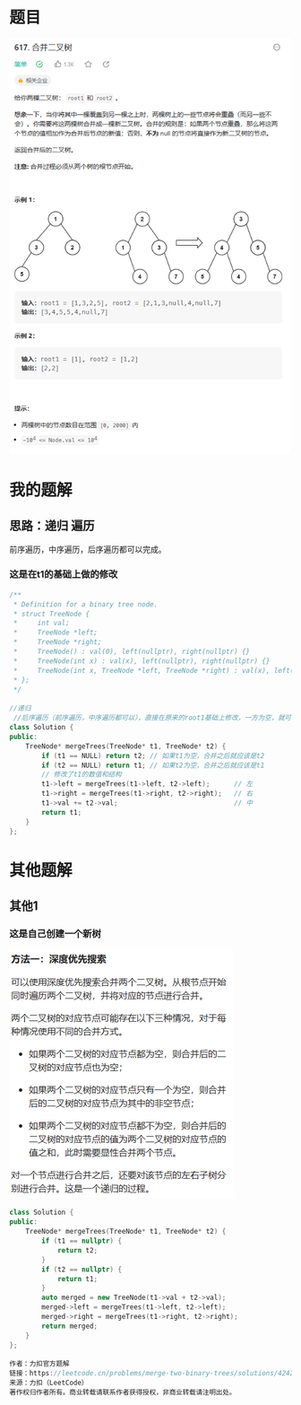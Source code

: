 # 题目

![image-20230815153628750](image/image-20230815153628750.png)



# 我的题解

## 思路：递归 遍历

前序遍历，中序遍历，后序遍历都可以完成。



### 这是在t1的基础上做的修改

```C++
/**
 * Definition for a binary tree node.
 * struct TreeNode {
 *     int val;
 *     TreeNode *left;
 *     TreeNode *right;
 *     TreeNode() : val(0), left(nullptr), right(nullptr) {}
 *     TreeNode(int x) : val(x), left(nullptr), right(nullptr) {}
 *     TreeNode(int x, TreeNode *left, TreeNode *right) : val(x), left(left), right(right) {}
 * };
 */

//递归
 //后序遍历（前序遍历，中序遍历都可以），直接在原来的root1基础上修改，一方为空，就可以直接接上另一方的树（左子树或右子树）结构
class Solution {
public:
    TreeNode* mergeTrees(TreeNode* t1, TreeNode* t2) {
        if (t1 == NULL) return t2; // 如果t1为空，合并之后就应该是t2
        if (t2 == NULL) return t1; // 如果t2为空，合并之后就应该是t1
        // 修改了t1的数值和结构
        t1->left = mergeTrees(t1->left, t2->left);      // 左
        t1->right = mergeTrees(t1->right, t2->right);   // 右
        t1->val += t2->val;                             // 中
        return t1;
    }
};
```



# 其他题解

## 其他1

### 这是自己创建一个新树

![image-20230815154458413](image/image-20230815154458413.png)

```C++
class Solution {
public:
    TreeNode* mergeTrees(TreeNode* t1, TreeNode* t2) {
        if (t1 == nullptr) {
            return t2;
        }
        if (t2 == nullptr) {
            return t1;
        }
        auto merged = new TreeNode(t1->val + t2->val);
        merged->left = mergeTrees(t1->left, t2->left);
        merged->right = mergeTrees(t1->right, t2->right);
        return merged;
    }
};

作者：力扣官方题解
链接：https://leetcode.cn/problems/merge-two-binary-trees/solutions/424201/he-bing-er-cha-shu-by-leetcode-solution/
来源：力扣（LeetCode）
著作权归作者所有。商业转载请联系作者获得授权，非商业转载请注明出处。
```

